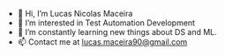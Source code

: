 - 👋 Hi, I’m Lucas Nicolas Maceira
- 👀 I’m interested in Test Automation Development
- 🌱 I’m constantly learning new things about DS and ML.
- 📫 Contact me at lucas.maceira90@gmail.com

<!---
Lmaceira/Lmaceira is a ✨ special ✨ repository because its `README.md` (this file) appears on your GitHub profile.
You can click the Preview link to take a look at your changes.
--->
